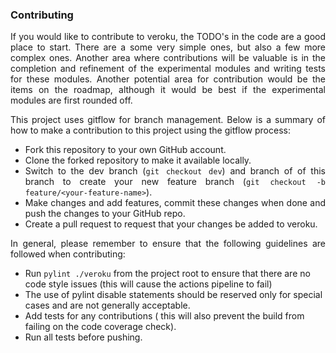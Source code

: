 ### Contributing
<div style="text-align: justify">
If you would like to contribute to veroku, the TODO's in the code are a good place to start. There are a some very simple
ones, but also a few more complex ones. Another area where contributions will be valuable is in the completion and
refinement of the experimental modules and writing tests for these modules. Another potential area for contribution
would be the items on the roadmap, although it would be best if the experimental modules are first rounded off.

This project uses gitflow for branch management. Below is a summary of how to make a contribution to this project using
the gitflow process:
* Fork this repository to your own GitHub account.
* Clone the forked repository to make it available locally.
* Switch to the dev branch (`git checkout dev`) and branch of of this branch to create your new feature branch 
(`git checkout -b feature/<your-feature-name>`).
* Make changes and add features, commit these changes when done and push the changes to your GitHub repo.
* Create a pull request to request that your changes be added to veroku.

In general, please remember to ensure that the following guidelines are followed when contributing:
</div>

* Run `pylint ./veroku` from the project root to ensure that there are no code style issues (this will cause the actions
 pipeline to fail)
* The use of pylint disable statements should be reserved only for special cases and are not generally acceptable.
* Add tests for any contributions ( this will also prevent the build from failing on the code coverage check).
* Run all tests before pushing.	
